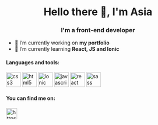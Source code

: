 <h1 align="center">Hello there 👋, I'm Asia</h1>
<h3 align="center">I'm a front-end developer</h3>

- 🔭 I’m currently working on **my portfolio**
- 🌱 I’m currently learning **React, JS and Ionic**

<h4>Languages and tools:</h4>
<p align="left"><img src="https://devicons.github.io/devicon/devicon.git/icons/css3/css3-original-wordmark.svg" alt="css3" width="40" height="40"/> <img src="https://devicons.github.io/devicon/devicon.git/icons/html5/html5-original-wordmark.svg" alt="html5" width="40" height="40"/> <img src="https://upload.wikimedia.org/wikipedia/commons/d/d1/Ionic_Logo.svg" alt="ionic" width="40" height="40"/> <img src="https://devicons.github.io/devicon/devicon.git/icons/javascript/javascript-original.svg" alt="javascript" width="40" height="40"/> <img src="https://devicons.github.io/devicon/devicon.git/icons/react/react-original-wordmark.svg" alt="react" width="40" height="40"/> <img src="https://devicons.github.io/devicon/devicon.git/icons/sass/sass-original.svg" alt="sass" width="40" height="40"/></p>

<h4>You can find me on:</h4>
<p>
<a href="https://linkedin.com/in/joanna-skrzypczak/" target="blank"><img align="center" src="https://cdn.jsdelivr.net/npm/simple-icons@3.0.1/icons/linkedin.svg" alt="https://www.linkedin.com/in/joanna-skrzypczak/" height="30" width="30" /></a>
</p>
